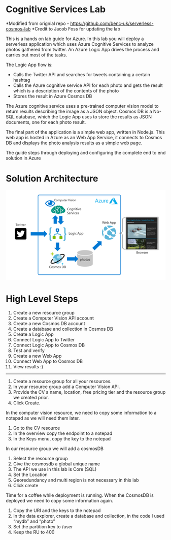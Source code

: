 # Cognitive Services Lab

*Modified from orignial repo - https://github.com/benc-uk/serverless-cosmos-lab
*Credit to Jacob Foss for updating the lab

This is a hands on lab guide for Azure. In this lab you will deploy a serverless application which uses Azure Cognitive Services to analyze photos gathered from twitter. An Azure Logic App drives the process and carries out most of the tasks. 

The Logic App flow is:
- Calls the Twitter API and searches for tweets containing a certain hashtag
- Calls the Azure cognitive service API for each photo and gets the result which is a description of the contents of the photo
- Stores the result in Azure Cosmos DB

The Azure cognitive service uses a pre-trained computer vision model to return results describing the image as a JSON object. Cosmos DB is a No-SQL database, which the Logic App uses to store the results as JSON documents, one for each photo result.

The final part of the application is a simple web app, written in Node.js. This web app is hosted in Azure as an Web App Service, it connects to Cosmos DB and displays the photo analysis results as a simple web page.

The guide steps through deploying and configuring the complete end to end solution in Azure

# Solution Architecture
![arch](arch.png)


# High Level Steps
1. Create a new resource group
2. Create a Computer Vision API account
3. Create a new Cosmos DB account
4. Create a database and collection in Cosmos DB
5. Create a Logic App
6. Connect Logic App to Twitter
7. Connect Logic App to Cosmos DB 
8. Test and verify
9. Create a new Web App
10. Connect Web App to Cosmos DB
11. View results :)

**************
1.	Create a resource group for all your resources. 
2.	In your resource group add a Computer Vision API. 
3.	Provide the CV a name, location, free pricing tier and the resource group we created prior. 
4.	Click Create. 

In the computer vision resource, we need to copy some information to a notepad as we will need them later. 
1.	Go to the CV resource
2.	In the overview copy the endpoint to a notepad
3.	In the Keys menu, copy the key to the notepad

In our resource group we will add a cosmosDB
1.	Select the resource group 
2.	Give the cosmosdb a global unique name
3.	The API we use in this lab is Core (SQL)
4.	Set the Location
5.	Georedundancy and multi region is not necessary in this lab
6.	Click create

Time for a coffee while deployment is running. When the CosmosDB is deployed we need to copy some information again. 
1.	Copy the URI and the keys to the notepad 
2.	In the data explorer, create a database and collection, in the code I used “mydb” and “photo”
3.	Set the partition key to /user
4.	Keep the RU to 400


